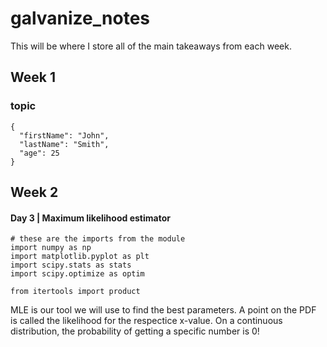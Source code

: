 # galvanize_notes
This will be where I store all of the main takeaways from each week.

## Week 1
### topic


```
{
  "firstName": "John",
  "lastName": "Smith",
  "age": 25
}
```

## Week 2
#### Day 3 | Maximum likelihood estimator

```
# these are the imports from the module
import numpy as np
import matplotlib.pyplot as plt
import scipy.stats as stats
import scipy.optimize as optim

from itertools import product
```
MLE is our tool we will use to find the best parameters.
A point on the PDF is called the likelihood for the respectice x-value. On a continuous distribution, the probability of getting a specific number is 0!

